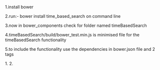 1.install bower

2.run:- bower install time_based_search on command line

3.now in bower_components check for folder named timeBasedSearch

4.timeBasedSearch/build/bower_test.min.js is minimised file for the timeBasedSearch functionality

5.to include the functionality use the dependencies in bower.json file and 2 tags

1.<map></map>
2.<search></search>



